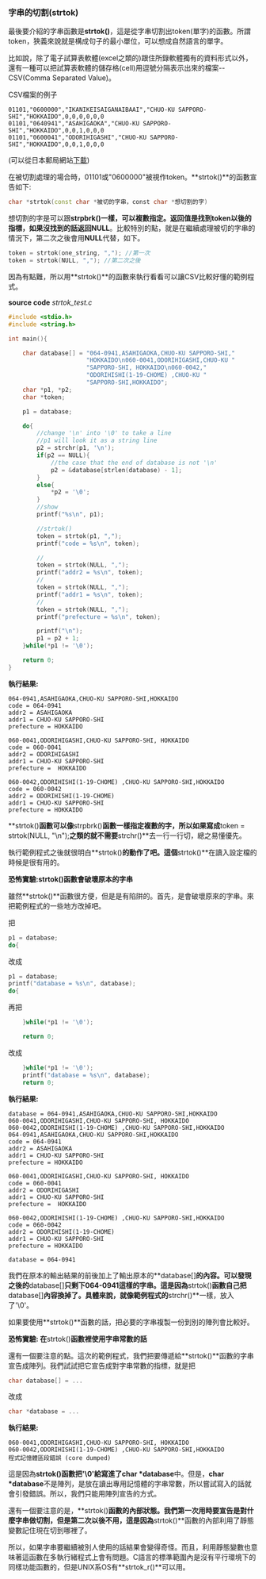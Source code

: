 ### 字串的切割(strtok)

最後要介紹的字串函數是**strtok()**，這是從字串切割出token(單字)的函數。所謂token，狹義來說就是構成句子的最小單位，可以想成自然語言的單字。

比如說，除了電子試算表軟體(excel之類的)跟住所錄軟體獨有的資料形式以外，還有一種可以把試算表軟體的儲存格(cell)用逗號分隔表示出來的檔案--CSV(Comma Separated Value)。

CSV檔案的例子

```
01101,"0600000","IKANIKEISAIGANAIBAAI","CHUO-KU SAPPORO-SHI","HOKKAIDO",0,0,0,0,0,0
01101,"0640941","ASAHIGAOKA","CHUO-KU SAPPORO-SHI","HOKKAIDO",0,0,1,0,0,0
01101,"0600041","ODORIHIGASHI","CHUO-KU SAPPORO-SHI","HOKKAIDO",0,0,1,0,0,0
```
(可以從日本郵局網站[下載](http://http://www.post.japanpost.jp/zipcode/download.html))

在被切割處理的場合時，01101或"0600000"被視作token。**strtok()**的函數宣告如下:

```cpp
char *strtok(const char *被切的字串，const char *想切割的字)
```

想切割的字是可以跟**strpbrk()**一樣，可以複數指定。返回值是找到token以後的指標，如果沒找到的話返回**NULL**。比較特別的點，就是在繼續處理被切的字串的情況下，第二次之後會用**NULL**代替，如下。

```cpp
token = strtok(one_string, ","); //第一次
token = strtok(NULL, ","); //第二次之後
```

因為有點難，所以用**strtok()**的函數來執行看看可以讓CSV比較好懂的範例程式。

**source code**
*strtok_test.c*
```cpp
#include <stdio.h>
#include <string.h>

int main(){

	char database[] = "064-0941,ASAHIGAOKA,CHUO-KU SAPPORO-SHI,"
					  "HOKKAIDO\n060-0041,ODORIHIGASHI,CHUO-KU "
					  "SAPPORO-SHI, HOKKAIDO\n060-0042,"
					  "ODORIHISHI(1-19-CHOME) ,CHUO-KU " 
					  "SAPPORO-SHI,HOKKAIDO";
	char *p1, *p2;
	char *token;

	p1 = database;

	do{
		//change '\n' into '\0' to take a line
		//p1 will look it as a string line
		p2 = strchr(p1, '\n');
		if(p2 == NULL){
			//the case that the end of database is not '\n'
			p2 = &database[strlen(database) - 1];
		}
		else{
			*p2 = '\0';
		}
		//show
		printf("%s\n", p1);

		//strtok()
		token = strtok(p1, ",");
		printf("code = %s\n", token);

		//
		token = strtok(NULL, ",");
		printf("addr2 = %s\n", token);
		//
		token = strtok(NULL, ",");
		printf("addr1 = %s\n", token);
		//
		token = strtok(NULL, ",");
		printf("prefecture = %s\n", token);

		printf("\n");
		p1 = p2 + 1;
	}while(*p1 != '\0');

	return 0;
}
```
**執行結果:**
```
064-0941,ASAHIGAOKA,CHUO-KU SAPPORO-SHI,HOKKAIDO
code = 064-0941
addr2 = ASAHIGAOKA
addr1 = CHUO-KU SAPPORO-SHI
prefecture = HOKKAIDO

060-0041,ODORIHIGASHI,CHUO-KU SAPPORO-SHI, HOKKAIDO
code = 060-0041
addr2 = ODORIHIGASHI
addr1 = CHUO-KU SAPPORO-SHI
prefecture =  HOKKAIDO

060-0042,ODORIHISHI(1-19-CHOME) ,CHUO-KU SAPPORO-SHI,HOKKAIDO
code = 060-0042
addr2 = ODORIHISHI(1-19-CHOME) 
addr1 = CHUO-KU SAPPORO-SHI
prefecture = HOKKAIDO

```

**strtok()**函數可以像**strpbrk()**函數一樣指定複數的字，所以如果寫成**token = strtok(NULL, "\n");**之類的就不需要**strchr()**去一行一行切，總之易懂優先。

執行範例程式之後就很明白**strtok()**的動作了吧。這個**strtok()**在讀入設定檔的時候是很有用的。

**恐怖實驗:strtok()函數會破壞原本的字串**

雖然**strtok()**函數很方便，但是是有陷阱的。首先，是會破壞原來的字串。來把範例程式的一些地方改掉吧。

把
```cpp
p1 = database;
do{
```
改成
```cpp
p1 = database;
printf("database = %s\n", database);
do{
```
再把
```cpp
	}while(*p1 != '\0');

	return 0;
```
改成
```cpp
	}while(*p1 != '\0');
	printf("database = %s\n", database);
	return 0;
```
**執行結果:**
```
database = 064-0941,ASAHIGAOKA,CHUO-KU SAPPORO-SHI,HOKKAIDO
060-0041,ODORIHIGASHI,CHUO-KU SAPPORO-SHI, HOKKAIDO
060-0042,ODORIHISHI(1-19-CHOME) ,CHUO-KU SAPPORO-SHI,HOKKAIDO
064-0941,ASAHIGAOKA,CHUO-KU SAPPORO-SHI,HOKKAIDO
code = 064-0941
addr2 = ASAHIGAOKA
addr1 = CHUO-KU SAPPORO-SHI
prefecture = HOKKAIDO

060-0041,ODORIHIGASHI,CHUO-KU SAPPORO-SHI, HOKKAIDO
code = 060-0041
addr2 = ODORIHIGASHI
addr1 = CHUO-KU SAPPORO-SHI
prefecture =  HOKKAIDO

060-0042,ODORIHISHI(1-19-CHOME) ,CHUO-KU SAPPORO-SHI,HOKKAIDO
code = 060-0042
addr2 = ODORIHISHI(1-19-CHOME) 
addr1 = CHUO-KU SAPPORO-SHI
prefecture = HOKKAIDO

database = 064-0941
```
我們在原本的輸出結果的前後加上了輸出原本的**database[]**的內容。可以發現之後的**database[]**只剩下064-0941這樣的字串。這是因為**strtok()**函數自己把**database[]**內容換掉了。具體來說，就像範例程式的**strchr()**一樣，放入了'\0'。

如果要使用**strtok()**函數的話，把必要的字串複製一份到別的陣列會比較好。

**恐怖實驗: 在**strtok()**函數裡使用字串常數的話**

還有一個要注意的點。這次的範例程式，我們把要傳遞給**strtok()**函數的字串宣告成陣列。我們試試把它宣告成對字串常數的指標，就是把
```cpp
char database[] = ...
```
改成
```cpp
char *database = ...
```
**執行結果:**
```
060-0041,ODORIHIGASHI,CHUO-KU SAPPORO-SHI, HOKKAIDO
060-0042,ODORIHISHI(1-19-CHOME) ,CHUO-KU SAPPORO-SHI,HOKKAIDO
程式記憶體區段錯誤 (core dumped)
```
這是因為**strtok()**函數把'\0'給寫進了**char *database**中。但是，**char *database**不是陣列，是放在讀出專用記憶體的字串常數，所以嘗試寫入的話就會引發錯誤。所以，我們只能用陣列宣告的方式。

還有一個要注意的是，**strtok()**函數的內部狀態。我們第一次用時要宣告是對什麼字串做切割，但是第二次以後不用，這是因為**strtok()**函數的內部利用了靜態變數記住現在切到哪裡了。

所以，如果字串要繼續被別人使用的話結果會變得奇怪。而且，利用靜態變數也意味著這函數在多執行緒程式上會有問題。C語言的標準範圍內是沒有平行環境下的同樣功能函數的，但是UNIX系OS有**strtok_r()**可以用。